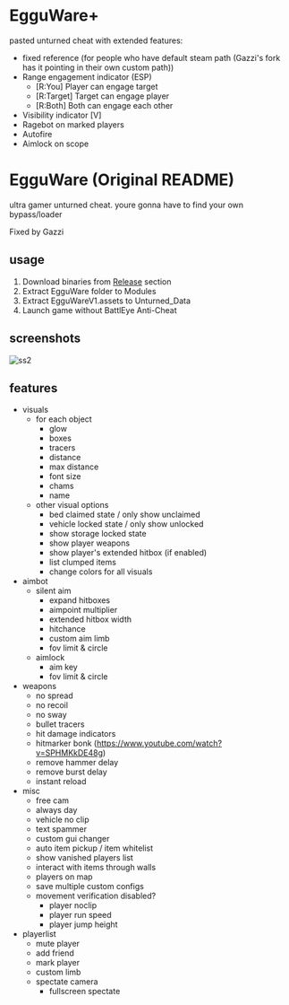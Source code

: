 # EgguWare+
pasted unturned cheat with extended features:

* fixed reference (for people who have default steam path (Gazzi's fork has it pointing in their own custom path))
* Range engagement indicator (ESP)
  * [R:You] Player can engage target
  * [R:Target] Target can engage player
  * [R:Both] Both can engage each other
* Visibility indicator [V]
* Ragebot on marked players
* Autofire
* Aimlock on scope

# EgguWare (Original README)

ultra gamer unturned cheat. youre gonna have to find your own bypass/loader

Fixed by Gazzi

## usage

1. Download binaries from [Release](https://github.com/GazziFX/EgguWare-Unturned/releases) section
2. Extract EgguWare folder to Modules
3. Extract EgguWareV1.assets to Unturned_Data
4. Launch game without BattlEye Anti-Cheat

## screenshots

![ss2](https://cdn.discordapp.com/attachments/435943029740666880/681285701287149691/unknown.png)

## features
* visuals
  * for each object
    * glow
    * boxes
    * tracers
    * distance
    * max distance
    * font size
    * chams
    * name
  * other visual options
    * bed claimed state / only show unclaimed
    * vehicle locked state / only show unlocked
    * show storage locked state
    * show player weapons
    * show player's extended hitbox (if enabled)
    * list clumped items
    * change colors for all visuals
* aimbot
  * silent aim
    * expand hitboxes
    * aimpoint multiplier
    * extended hitbox width
    * hitchance 
    * custom aim limb
    * fov limit & circle
  * aimlock
    * aim key
    * fov limit & circle
* weapons
  * no spread
  * no recoil 
  * no sway
  * bullet tracers
  * hit damage indicators
  * hitmarker bonk (https://www.youtube.com/watch?v=SPHMKkDE48g)
  * remove hammer delay
  * remove burst delay 
  * instant reload
* misc
  * free cam
  * always day
  * vehicle no clip
  * text spammer
  * custom gui changer
  * auto item pickup / item whitelist
  * show vanished players list
  * interact with items through walls
  * players on map
  * save multiple custom configs
  * movement verification disabled?
    * player noclip
    * player run speed
    * player jump height
* playerlist
  * mute player
  * add friend
  * mark player
  * custom limb 
  * spectate camera
    * fullscreen spectate
